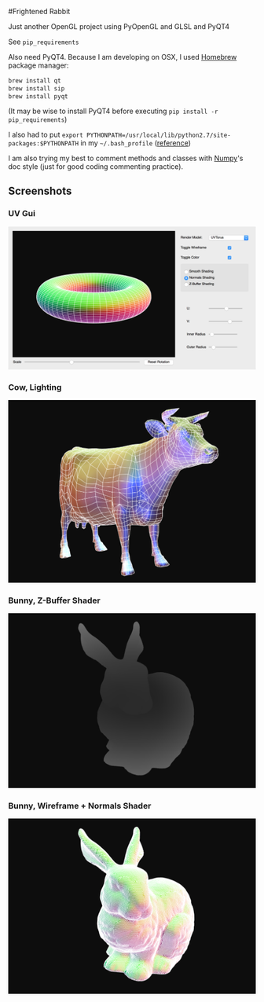 #Frightened Rabbit

Just another OpenGL project using PyOpenGL and GLSL and PyQT4

See `pip_requirements`

Also need PyQT4. Because I am developing on OSX, I used [Homebrew](http://brew.sh/) package manager:

```
brew install qt
brew install sip
brew install pyqt
```

(It may be wise to install PyQT4 before executing `pip install -r pip_requirements`)

I also had to put `export PYTHONPATH=/usr/local/lib/python2.7/site-packages:$PYTHONPATH` in my `~/.bash_profile` ([reference](https://github.com/Homebrew/homebrew/issues/6176))


I am also trying my best to comment methods and classes with [Numpy](https://github.com/numpy/numpydoc)'s doc style (just for good coding commenting practice).

## Screenshots

### UV Gui
![GUI](https://raw.githubusercontent.com/cpdugenio/frightenedrabbit/master/screenshots/GUI.png)

### Cow, Lighting
![Cow with normals shader](https://raw.githubusercontent.com/cpdugenio/frightenedrabbit/master/screenshots/Cow_Lights_Shader.png)

### Bunny, Z-Buffer Shader
![Bunny with z-buffer shader](https://raw.githubusercontent.com/cpdugenio/frightenedrabbit/master/screenshots/Bunny_ZBuffer_Shader.png)

### Bunny, Wireframe + Normals Shader
![Bunny with normals shader](https://raw.githubusercontent.com/cpdugenio/frightenedrabbit/master/screenshots/Bunny_Normals_Shader.png)

